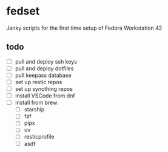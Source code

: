 # fedset
Janky scripts for the first time setup of Fedora Workstation 42

## todo

- [ ] pull and deploy ssh keys
- [ ] pull and deploy dotfiles
- [ ] pull keepass database
- [ ] set up restic repos
- [ ] set up syncthing repos
- [ ] install VSCode from dnf
- [ ] install from brew: 
	- [ ] starship
	- [ ] fzf
	- [ ] pipx
	- [ ] uv
	- [ ] resticprofile
	- [ ] asdf
